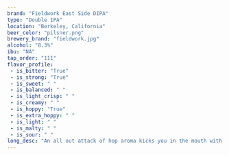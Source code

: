 ```yaml
---
brand: "Fieldwork East Side DIPA"
type: "Double IPA"
location: "Berkeley, California"
beer_color: "pilsner.png"
brewery_brand: "fieldwork.jpg"
alcohol: "8.3%"
ibu: "NA"
tap_order: "111"
flavor_profile:
 - is_bitter: "True"
 - is_strong: "True"
 - is_sweet: " "
 - is_balanced: " "
 - is_light_crisp: " "
 - is_creamy: " "
 - is_hoppy: "True"
 - is_extra_hoppy: " "
 - is_light: " "
 - is_malty: " "
 - is_sour: " "
long_desc: "An all out attack of hop aroma kicks you in the mouth with huge notes of orange peel, Pinot Grigio wine grape, and mango-guava."
---
```

